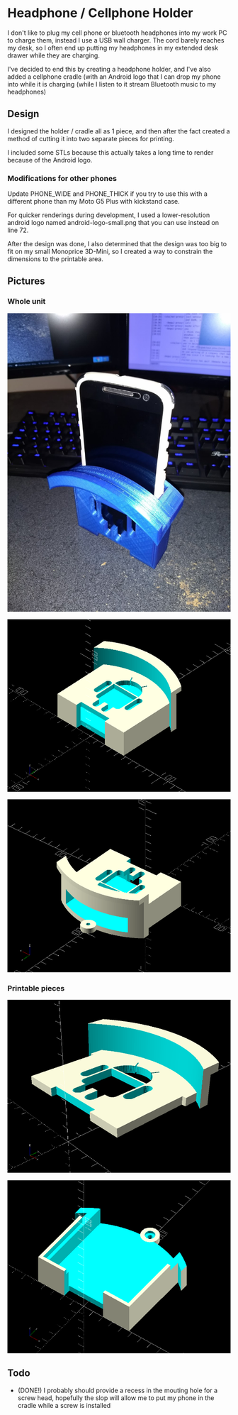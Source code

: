 # Headphone / Cellphone Holder

I don't like to plug my cell phone or bluetooth headphones into my work PC
to charge them, instead I use a USB wall charger.  The cord barely reaches my
desk, so I often end up putting my headphones in my extended desk drawer while
they are charging.

I've decided to end this by creating a headphone holder, and I've also added
a cellphone cradle (with an Android logo that I can drop my phone into while
it is charging (while I listen to it stream Bluetooth music to my headphones)

## Design

I designed the holder / cradle all as 1 piece, and then after the fact created
a method of cutting it into two separate  pieces for printing.

I included some STLs because this actually takes a long time to render because
of the Android logo.

### Modifications for other phones

Update PHONE_WIDE and PHONE_THICK if you try to use this with a different phone
than my Moto G5 Plus with kickstand case.

For quicker renderings during development, I used a lower-resolution android
logo named android-logo-small.png that you can use instead on line 72.

After the design was done, I also determined that the design was too big to
fit on my small Monoprice 3D-Mini, so I created a way to constrain the
dimensions to the printable area.

## Pictures

### Whole unit

![With Phone In It](pics/with_phone.jpg)

![Before diving into pieces](renders/whole-1.png)

![Before diving into pieces 2](renders/whole-2.png)

### Printable pieces

![Top](renders/top-for-mini.png)

![Bottom](renders/bottom-for-mini.png)

## Todo

* (DONE!) I probably should provide a recess in the mouting hole for a screw head,
  hopefully the slop will allow me to put my phone in the cradle while a
  screw is installed

 



